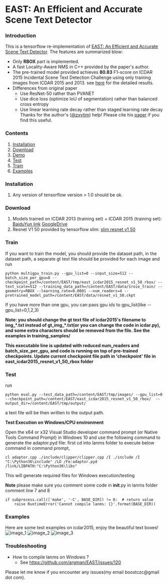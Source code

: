 # EAST: An Efficient and Accurate Scene Text Detector

### Introduction
This is a tensorflow re-implementation of [EAST: An Efficient and Accurate Scene Text Detector](https://arxiv.org/abs/1704.03155v2).
The features are summarized blow:
+ Only **RBOX** part is implemented.
+ A fast Locality-Aware NMS in C++ provided by the paper's author.
+ The pre-trained model provided achieves **80.83** F1-score on ICDAR 2015
	Incidental Scene Text Detection Challenge using only training images from ICDAR 2015 and 2013.
  see [here](http://rrc.cvc.uab.es/?ch=4&com=evaluation&view=method_samples&task=1&m=29855&gtv=1) for the detailed results.
+ Differences from original paper
	+ Use ResNet-50 rather than PVANET
	+ Use dice loss (optimize IoU of segmentation) rather than balanced cross entropy
	+ Use linear learning rate decay rather than staged learning rate decay
Thanks for the author's ([@zxytim](https://github.com/zxytim)) help!
Please cite his [paper](https://arxiv.org/abs/1704.03155v2) if you find this useful.

### Contents
1. [Installation](#installation)
2. [Download](#download)
2. [Demo](#demo)
3. [Test](#train)
4. [Train](#test)
5. [Examples](#examples)

### Installation
1. Any version of tensorflow version > 1.0 should be ok.

### Download
1. Models trained on ICDAR 2013 (training set) + ICDAR 2015 (training set): [BaiduYun link](http://pan.baidu.com/s/1jHWDrYQ) [GoogleDrive](https://drive.google.com/open?id=0B3APw5BZJ67ETHNPaU9xUkVoV0U)
2. Resnet V1 50 provided by tensorflow slim: [slim resnet v1 50](http://download.tensorflow.org/models/resnet_v1_50_2016_08_28.tar.gz)

### Train
If you want to train the model, you should provide the dataset path, in the dataset path, a separate gt text file should be provided for each image
and run

```
python multigpu_train.py --gpu_list=0 --input_size=512 --batch_size_per_gpu=8 --checkpoint_path=/content/EAST/tmp/east_icdar2015_resnet_v1_50_rbox/ --text_scale=512 --training_data_path=/content/EAST/data/sroie_train/ --geometry=RBOX --learning_rate=0.0001 --num_readers=4 --pretrained_model_path=/content/EAST/data/resnet_v1_50.ckpt
```


If you have more than one gpu, you can pass gpu ids to gpu_list(like --gpu_list=0,1,2,3)

**Note: you should change the gt text file of icdar2015's filename to img_\*.txt instead of gt_img_\*.txt(or you can change the code in icdar.py), and some extra characters should be removed from the file.
See the examples in training_samples/**

**This executable line is updated with reduced num_readers and batch_size_per_gpu, and code is running on top of pre-trained checkpoints. 
   Update current checkpoint file path in 'checkpoint' file in east_icdar2015_resnet_v1_50_rbox folder**

### Test
run
```
python eval.py --test_data_path=/content/EAST/tmp/images/ --gpu_list=0 --checkpoint_path=/content/EAST/east_icdar2015_resnet_v1_50_rbox/  --output_dir=/content/EAST/tmp/output/
```


a text file will be then written to the output path.

**Test Execution on Windows/CPU environment**

Open the x64 or x32 Visual Studio developer command prompt (or Native Tools Command Prompt) in Windows 10 and use the following command to generate the adaptor.pyd file:
first cd into lanms folder to execute below command in command prompt,

```
cl adaptor.cpp ./include/clipper/clipper.cpp /I ./include /I "C:\Python36\include" /LD /Fe:adaptor.pyd /link/LIBPATH:"C:\Python36\libs"
```
This will generate required files for Windows execution/testing



**Note** please make sure you comment some code in __init__.py in lanms folder
comment line 7 and 8
```
if subprocess.call(['make', '-C', BASE_DIR]) != 0:  # return value
    raise RuntimeError('Cannot compile lanms: {}'.format(BASE_DIR))
```




### Examples
Here are some test examples on icdar2015, enjoy the beautiful text boxes!
![image_1](demo_images/img_2.jpg)
![image_2](demo_images/img_10.jpg)
![image_3](demo_images/img_14.jpg)

### Troubleshooting
+ How to compile lanms on Windows ?
  + See https://github.com/argman/EAST/issues/120

Please let me know if you encounter any issues(my email boostczc@gmail dot com).
